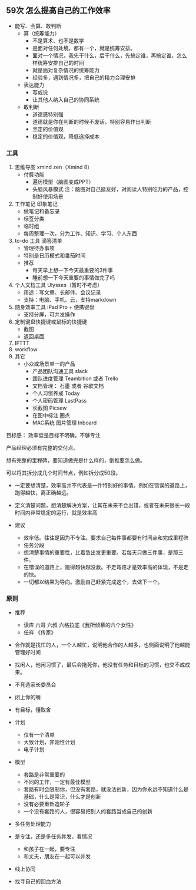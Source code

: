 ## 59次 怎么提高自己的工作效率 ##

- 能写、会算、敢判断
	- 算（统筹能力）
		- 不是算术、也不是数学
		- 是面对任何处境，都有一个，就是统筹安排。
		- 面对一个情况，我先干什么，后干什么，先搞定谁，再搞定谁，怎么样统筹安排自己的时间
		- 就是面对复杂情况的统筹能力
		- 经验多，遇到情况多，把自己的精力合理安排
	- 表达能力
		- 写或说
		- 让其他人纳入自己的协同系统
	- 敢判断
		- 道德感特别强
		- 道德就是你在判断的时候不废话，特别容易作出判断
		- 坚定的价值观
		- 稳定的价值观，降低选择成本

### 工具 ###
1. 思维导图 xmind zen（Xmind 8）
	- 付费功能
		- 遍历模型（脑图变成PPT）
		- 头脑风暴模式
	注：脑图对自己挺友好，对阅读人特别吃力的产品，控制好使用场景
2. 工作笔记 印象笔记
	- 做笔记和备忘录
	- 标签分类
	- 临时组
	- 每周整理一次，分为工作、知识、学习、个人东西
3. to-do 工具 滴答清单
	- 管理待办事项
	- 特别是日历模式和番茄时间
	- 推荐
		- 每天早上想一下今天最重要的3件事
		- 睡前想一下今天重要的事情做完了吗
4. 个人文档工具 Ulysses（暂时不考虑）
	- 用途：写文章、长邮件、会议记录
	- 支持：电脑、手机、云，支持markdown
5. 随身效率工具 iPad Pro + 便携键盘
	- 支持分屏，可并发操作
6. 定制键盘快捷键或鼠标的快捷键
	- 截图
	- 返回桌面
7. IFTTT
8. workflow
9. 其它
	- 小众或场景单一的产品
		- 产品团队沟通工具 slack
		- 团队进度管理 Teambition 或者 Trello
		- 文档管理： 石墨 或者 谷歌文档
		- 个人习惯养成 Today
		- 个人密码管理 LastPass
		- 长截图 Picsew
		- 在图中标注 圈点
		- MAC系统 图片管理 Inboard

目标感： 效率低是目标不明确，不够专注

产品经理必须有完整的交付点。

想有完整的里程碑，要知道做完是什么样的，倒推要怎么做。

可以将其拆分成几个时间节点，例如拆分成50段。

- 一定要想清楚，效率高并不代表是一件特别好的事情。例如在错误的道路上，跑得越快，离正确越远。
- 定义清楚问题，想清楚解决方案，让其在未来不会出错，或者在未来很长一段时间内非常稳定的运行，就是效率高


- 建议
	- 效率低。往往是因为不专注。要求自己每件事都要有时间点和完成里程碑
	- 任务分段
	- 想清楚事情的重要性，比着急出发更重要。若每天只做三件事，是那三件。
	- 在错误的道路上，跑得越快越没救。不走弯路才是效率高的体现，不是走的快。
	- 一切都以结果为导向。激励自己赶紧完成这个，去做下一个。

### 原则 ###
- 推荐
	- 读库 六哥 六叔 六格拉底《我所倾慕的六个女性》
	- 任祥 《传家》

- 合作就是找忙的人，一个人越忙，说明他合作的人越多，也侧面说明了他越能管理好时间
- 找闲人，他闲习惯了，最后会拖死你，他没有任务和目标的习惯，也交不成成果。

- 不竞选家长委员会
- 闭上你的嘴

- 有目标，懂取舍

- 计划
	- 仅有一个清单
	- 大致计划，非刚性计划
	- 电子计划

- 模型
	- 套路是非常重要的
	- 不同的工作，一定有最佳模型
	- 套路有时会限制你，但没有套路，就没法创新，因为你永远不知道什么是基础，什么是常识，什么才是创新
	- 没有必要重新造轮子
	- 一个没有套路的人，很容易把别人的套路当成自己的创新
- 多任务处理能力
- 是专注，还是多任务并发，看情况
	- 和孩子在一起，要专注
	- 和丈夫，朋友在一起可以并发
- 线上协同
- 找寻自己的回血方法